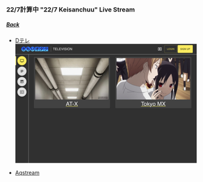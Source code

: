 ### 22/7計算中 "22/7 Keisanchuu" Live Stream
##### [Back](../readme.md)

- [Dテレ](http://dsgstng.herokuapp.com/tv)
![dsgstng](../Img/dsgstng.JPG)

- [Aqstream](https://aqstream.com/jp/tmx/Tokyo-MX)

